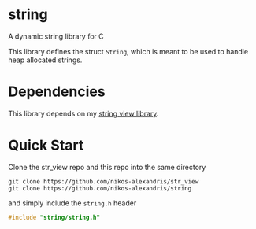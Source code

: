 # string

A dynamic string library for C

This library defines the struct `String`, which is meant to be used to handle heap allocated strings.

# Dependencies

This library depends on my [string view library](https://github.com/nikos-alexandris/str_view).

# Quick Start

Clone the str_view repo and this repo into the same directory

```shell
git clone https://github.com/nikos-alexandris/str_view
git clone https://github.com/nikos-alexandris/string
```

and simply include the `string.h` header

 ```c
 #include "string/string.h"
 ```